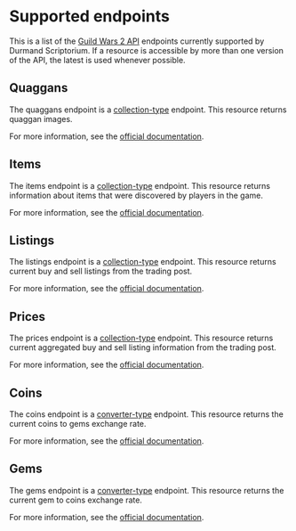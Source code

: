 Supported endpoints
===
This is a list of the [Guild Wars 2 API](http://wiki.guildwars2.com/wiki/API:Main) endpoints currently supported by Durmand Scriptorium. If a resource is accessible by more than one version of the API, the latest is used whenever possible.

Quaggans
--------
The quaggans endpoint is a [collection-type](https://github.com/EtienneLamoureux/durmand-scriptorium/blob/master/docs/COLLECTION_CONSUMER.md#collection-consumer) endpoint. This resource returns quaggan images.

For more information, see the [official documentation](http://wiki.guildwars2.com/wiki/API:2/quaggans).

Items
-----
The items endpoint is a [collection-type](https://github.com/EtienneLamoureux/durmand-scriptorium/blob/master/docs/COLLECTION_CONSUMER.md#collection-consumer) endpoint. This resource returns information about items that were discovered by players in the game.

For more information, see the [official documentation](http://wiki.guildwars2.com/wiki/API:2/items).

Listings
--------
The listings endpoint is a [collection-type](https://github.com/EtienneLamoureux/durmand-scriptorium/blob/master/docs/COLLECTION_CONSUMER.md#collection-consumer) endpoint. This resource returns current buy and sell listings from the trading post.

For more information, see the [official documentation](http://wiki.guildwars2.com/wiki/API:2/commerce/listings).

Prices
------
The prices endpoint is a [collection-type](https://github.com/EtienneLamoureux/durmand-scriptorium/blob/master/docs/COLLECTION_CONSUMER.md#collection-consumer) endpoint. This resource returns current aggregated buy and sell listing information from the trading post.

For more information, see the [official documentation](http://wiki.guildwars2.com/wiki/API:2/commerce/prices).

Coins
-----
The coins endpoint is a [converter-type](https://github.com/EtienneLamoureux/durmand-scriptorium/blob/master/docs/CONVERTER_CONSUMER.md#converter-consumer) endpoint. This resource returns the current coins to gems exchange rate.

For more information, see the [official documentation](http://wiki.guildwars2.com/wiki/API:2/commerce/exchange/coins).

Gems
----
The gems endpoint is a [converter-type](https://github.com/EtienneLamoureux/durmand-scriptorium/blob/master/docs/CONVERTER_CONSUMER.md#converter-consumer) endpoint. This resource returns the current gem to coins exchange rate.

For more information, see the [official documentation](http://wiki.guildwars2.com/wiki/API:2/commerce/exchange/gems).
